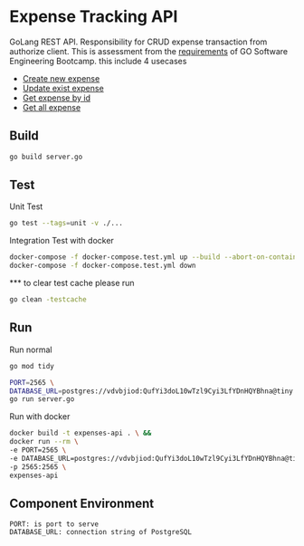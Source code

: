# Expense Tracking API

GoLang REST API. Responsibility for CRUD expense transaction from authorize client.
This is assessment from the [requirements](docs/requirements/index.md) of GO Software Engineering Bootcamp.
this include 4 usecases 
- [Create new expense](docs/requirements/index.md#Story-EXP01)
- [Update exist expense](docs/requirements/index.md#Story-EXP02)
- [Get expense by id](docs/requirements/index.md#Story-EXP03)
- [Get all expense](docs/requirements/index.md#Story-EXP04)


## Build
```bash
go build server.go
```

## Test
Unit Test
```bash 
go test --tags=unit -v ./...
```
Integration Test with docker
```bash 
docker-compose -f docker-compose.test.yml up --build --abort-on-container-exit --exit-code-from expense_integration_test && \
docker-compose -f docker-compose.test.yml down
```
*** to clear test cache please run
```bash
go clean -testcache
```

## Run
Run normal
```bash
go mod tidy 

PORT=2565 \
DATABASE_URL=postgres://vdvbjiod:QufYi3doL10wTzl9Cyi3LfYDnHQYBhna@tiny.db.elephantsql.com/vdvbjiod \
go run server.go
```
Run with docker
```bash
docker build -t expenses-api . \ &&
docker run --rm \
-e PORT=2565 \
-e DATABASE_URL=postgres://vdvbjiod:QufYi3doL10wTzl9Cyi3LfYDnHQYBhna@tiny.db.elephantsql.com/vdvbjiod \
-p 2565:2565 \
expenses-api
```

## Component Environment
```
PORT: is port to serve
DATABASE_URL: connection string of PostgreSQL
```

